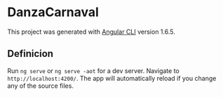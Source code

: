 # DanzaCarnaval

This project was generated with [Angular CLI](https://github.com/angular/angular-cli) version 1.6.5.

## Definicion

Run `ng serve` or `ng serve -aot` for a dev server. Navigate to `http://localhost:4200/`. The app will automatically reload if you change any of the source files.
